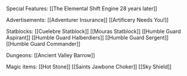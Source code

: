 Special Features:
[[The Elemental Shift Engine 28 years later]]

Advertisements:
[[Adventurer Insurance]]
[[Artificery Needs You!]]

Statblocks:
[[Cuelebre Statblock]]
[[Mouras Statblock]]
[[Humble Guard Aspirant]]
[[Humble Guard Halberdiers]]
[[Humble Guard Sergent]]
[[Humble Guard Commander]]

Dungeons:
[[Ancient Valley Barrow]]

Magic items:
[[Hot Stone]]
[[Saints Jawbone Choker]]
[[Sky Shield]]
